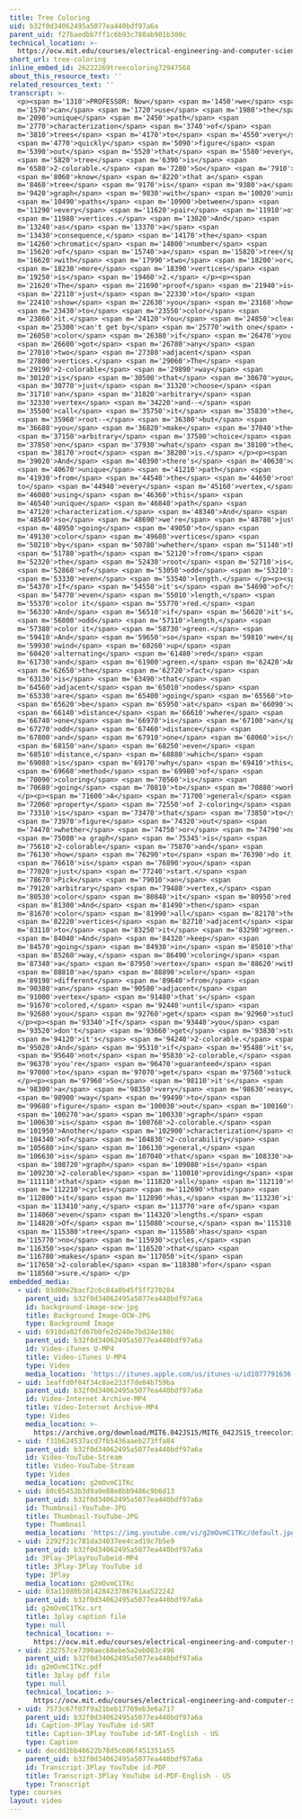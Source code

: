 ```yaml
---
title: Tree Coloring
uid: b32f0d34062495a5077ea440bdf97a6a
parent_uid: f27baedbb7ff1c6b93c780ab901b300c
technical_location: >-
  https://ocw.mit.edu/courses/electrical-engineering-and-computer-science/6-042j-mathematics-for-computer-science-spring-2015/structures/tp8-1/vertical-04923c3ed451/tree-coloring
short_url: tree-coloring
inline_embed_id: 26222269treecoloring72947568
about_this_resource_text: ''
related_resources_text: ''
transcript: >-
  <p><span m='1310'>PROFESSOR: Now</span> <span m='1450'>we</span> <span
  m='1570'>can</span> <span m='1720'>use</span> <span m='1980'>the</span> <span
  m='2090'>unique</span> <span m='2450'>path</span> <span
  m='2770'>characterization</span> <span m='3740'>of</span> <span
  m='3810'>trees</span> <span m='4170'>to</span> <span m='4550'>very</span>
  <span m='4770'>quickly</span> <span m='5090'>figure</span> <span
  m='5390'>out</span> <span m='5520'>that</span> <span m='5580'>every</span>
  <span m='5820'>tree</span> <span m='6390'>is</span> <span
  m='6580'>2-colorable.</span> <span m='7280'>So</span> <span m='7910'>we</span>
  <span m='8060'>know</span> <span m='8220'>that a</span> <span
  m='8460'>tree</span> <span m='9170'>is</span> <span m='9380'>a</span> <span
  m='9420'>graph</span> <span m='9830'>with</span> <span m='10020'>unique</span>
  <span m='10490'>paths</span> <span m='10900'>between</span> <span
  m='11290'>every</span> <span m='11620'>pair</span> <span m='11910'>of</span>
  <span m='11980'>vertices.</span> <span m='13020'>And</span> <span
  m='13240'>as</span> <span m='13370'>a</span> <span
  m='13430'>consequence,</span> <span m='14170'>the</span> <span
  m='14260'>chromatic</span> <span m='14800'>number</span> <span
  m='15620'>of</span> <span m='15740'>a</span> <span m='15820'>tree</span> <span
  m='16620'>with</span> <span m='17990'>two</span> <span m='18200'>or</span>
  <span m='18230'>more</span> <span m='18390'>vertices</span> <span
  m='19250'>is</span> <span m='19460'>2.</span> </p><p><span
  m='21620'>The</span> <span m='21690'>proof</span> <span m='21940'>is</span>
  <span m='22110'>just</span> <span m='22330'>to</span> <span
  m='22410'>show</span> <span m='22630'>you</span> <span m='23160'>how</span>
  <span m='23430'>to</span> <span m='23550'>color</span> <span
  m='23860'>it.</span> <span m='24120'>You</span> <span m='24850'>clearly</span>
  <span m='25300'>can't get by</span> <span m='25770'>with one</span> <span
  m='26050'>color</span> <span m='26380'>if</span> <span m='26470'>you've</span>
  <span m='26600'>got</span> <span m='26780'>any</span> <span
  m='27010'>two</span> <span m='27380'>adjacent</span> <span
  m='27800'>vertices.</span> <span m='29060'>The</span> <span
  m='29190'>2-colorable</span> <span m='29890'>way</span> <span
  m='30120'>is</span> <span m='30500'>that</span> <span m='30670'>you</span>
  <span m='30770'>just</span> <span m='31320'>choose</span> <span
  m='31710'>an</span> <span m='31820'>arbitrary</span> <span
  m='32330'>vertex</span> <span m='34220'>and--</span> <span
  m='35500'>call</span> <span m='35750'>it</span> <span m='35830'>the</span>
  <span m='35960'>root--</span> <span m='36380'>but</span> <span
  m='36680'>you</span> <span m='36820'>make</span> <span m='37040'>the</span>
  <span m='37150'>arbitrary</span> <span m='37580'>choice</span> <span
  m='37850'>on</span> <span m='37930'>what</span> <span m='38100'>the</span>
  <span m='38170'>root</span> <span m='38280'>is.</span> </p><p><span
  m='39020'>And</span> <span m='40390'>there's</span> <span m='40630'>a</span>
  <span m='40670'>unique</span> <span m='41210'>path</span> <span
  m='41930'>from</span> <span m='44540'>the</span> <span m='44650'>root
  to</span> <span m='44940'>every</span> <span m='45160'>vertex,</span> <span
  m='46080'>using</span> <span m='46360'>this</span> <span
  m='46540'>unique</span> <span m='46840'>path</span> <span
  m='47120'>characterization.</span> <span m='48340'>And</span> <span
  m='48540'>so</span> <span m='48690'>we're</span> <span m='48780'>just</span>
  <span m='48950'>going</span> <span m='49050'>to</span> <span
  m='49130'>color</span> <span m='49680'>vertices</span> <span
  m='50210'>by</span> <span m='50780'>whether</span> <span m='51140'>the</span>
  <span m='51780'>path</span> <span m='52120'>from</span> <span
  m='52320'>the</span> <span m='52430'>root</span> <span m='52710'>is</span>
  <span m='52860'>of</span> <span m='53050'>odd</span> <span m='53210'>or</span>
  <span m='53330'>even</span> <span m='53540'>length.</span> </p><p><span
  m='54370'>If</span> <span m='54550'>it's</span> <span m='54690'>of</span>
  <span m='54770'>even</span> <span m='55010'>length,</span> <span
  m='55370'>color it</span> <span m='55770'>red.</span> <span
  m='56330'>And</span> <span m='56510'>if</span> <span m='56620'>it's</span>
  <span m='56800'>odd</span> <span m='57110'>length,</span> <span
  m='57380'>color it</span> <span m='58730'>green.</span> <span
  m='59410'>And</span> <span m='59650'>so</span> <span m='59810'>we</span> <span
  m='59930'>wind</span> <span m='60260'>up</span> <span
  m='60420'>alternating</span> <span m='61480'>red</span> <span
  m='61730'>and</span> <span m='61900'>green.</span> <span m='62420'>And</span>
  <span m='62650'>the</span> <span m='62720'>fact</span> <span
  m='63130'>is</span> <span m='63490'>that</span> <span
  m='64560'>adjacent</span> <span m='65010'>nodes</span> <span
  m='65330'>are</span> <span m='65400'>going</span> <span m='65560'>to</span>
  <span m='65620'>be</span> <span m='65950'>at</span> <span m='66090'>a</span>
  <span m='66140'>distance</span> <span m='66610'>where</span> <span
  m='66740'>one</span> <span m='66970'>is</span> <span m='67100'>an</span> <span
  m='67270'>odd</span> <span m='67460'>distance</span> <span
  m='67800'>and</span> <span m='67910'>one</span> <span m='68060'>is</span>
  <span m='68150'>an</span> <span m='68250'>even</span> <span
  m='68510'>distance,</span> <span m='68880'>which</span> <span
  m='69080'>is</span> <span m='69170'>why</span> <span m='69410'>this</span>
  <span m='69660'>method</span> <span m='69980'>of</span> <span
  m='70090'>coloring</span> <span m='70560'>is</span> <span
  m='70680'>going</span> <span m='70810'>to</span> <span m='70880'>work.</span>
  </p><p><span m='71600'>A</span> <span m='71700'>general</span> <span
  m='72060'>property</span> <span m='72550'>of 2-coloring</span> <span
  m='73310'>is</span> <span m='73470'>that</span> <span m='73850'>to</span>
  <span m='73970'>figure</span> <span m='74320'>out</span> <span
  m='74470'>whether</span> <span m='74750'>or</span> <span m='74790'>not</span>
  <span m='75080'>a graph</span> <span m='75345'>is</span> <span
  m='75610'>2-colorable</span> <span m='75870'>and</span> <span
  m='76130'>how</span> <span m='76290'>to</span> <span m='76390'>do it,</span>
  <span m='76610'>is</span> <span m='76890'>you</span> <span
  m='77020'>just</span> <span m='77240'>start.</span> <span
  m='78670'>Pick</span> <span m='79010'>an</span> <span
  m='79120'>arbitrary</span> <span m='79480'>vertex,</span> <span
  m='80530'>color</span> <span m='80840'>it</span> <span m='80950'>red.</span>
  <span m='81300'>And</span> <span m='81490'>then</span> <span
  m='81670'>color</span> <span m='81990'>all</span> <span m='82170'>the</span>
  <span m='82220'>vertices</span> <span m='82710'>adjacent</span> <span
  m='83110'>to</span> <span m='83250'>it</span> <span m='83290'>green.</span>
  <span m='84040'>And</span> <span m='84320'>keep</span> <span
  m='84570'>going</span> <span m='84930'>in</span> <span m='85010'>that</span>
  <span m='85260'>way,</span> <span m='86490'>coloring</span> <span
  m='87340'>a</span> <span m='87950'>vertex</span> <span m='88620'>with</span>
  <span m='88810'>a</span> <span m='88890'>color</span> <span
  m='89190'>different</span> <span m='89640'>from</span> <span
  m='90380'>an</span> <span m='90500'>adjacent</span> <span
  m='91000'>vertex</span> <span m='91480'>that's</span> <span
  m='91670'>colored,</span> <span m='92440'>until</span> <span
  m='92680'>you</span> <span m='92760'>get</span> <span m='92960'>stuck.</span>
  </p><p><span m='93340'>If</span> <span m='93440'>you</span> <span
  m='93520'>don't</span> <span m='93660'>get</span> <span m='93830'>stuck</span>
  <span m='94120'>it's</span> <span m='94240'>2-colorable.</span> <span
  m='95020'>And</span> <span m='95310'>if</span> <span m='95480'>it's</span>
  <span m='95640'>not</span> <span m='95830'>2-colorable,</span> <span
  m='96370'>you're</span> <span m='96470'>guaranteed</span> <span
  m='97000'>to</span> <span m='97070'>get</span> <span m='97560'>stuck.</span>
  </p><p><span m='97960'>So</span> <span m='98110'>it's</span> <span
  m='98300'>a</span> <span m='98350'>very</span> <span m='98630'>easy</span>
  <span m='98900'>way</span> <span m='99490'>to</span> <span
  m='99680'>figure</span> <span m='100030'>out</span> <span m='100160'>if</span>
  <span m='100270'>a</span> <span m='100330'>graph</span> <span
  m='100630'>is</span> <span m='100760'>2-colorable.</span> <span
  m='101950'>Another</span> <span m='102900'>characterization</span> <span
  m='104340'>of</span> <span m='104830'>2-colorability</span> <span
  m='105680'>in</span> <span m='106130'>general,</span> <span
  m='106630'>is</span> <span m='107040'>that</span> <span m='108330'>a</span>
  <span m='108720'>graph</span> <span m='109080'>is</span> <span
  m='109230'>2-colorable</span> <span m='110010'>providing</span> <span
  m='111110'>that</span> <span m='111820'>all</span> <span m='112110'>the</span>
  <span m='112210'>cycles</span> <span m='112690'>that</span> <span
  m='112800'>it</span> <span m='112890'>has,</span> <span m='113230'>if</span>
  <span m='113410'>any,</span> <span m='113770'>are of</span> <span
  m='114060'>even</span> <span m='114320'>lengths.</span> <span
  m='114820'>Of</span> <span m='115080'>course,</span> <span m='115310'>a</span>
  <span m='115380'>tree</span> <span m='115580'>has</span> <span
  m='115770'>no</span> <span m='115930'>cycles,</span> <span
  m='116350'>so</span> <span m='116520'>that</span> <span
  m='116780'>makes</span> <span m='117050'>it</span> <span
  m='117650'>2-colorable</span> <span m='118380'>for</span> <span
  m='118560'>sure.</span> </p>
embedded_media:
  - uid: 03d00e2bacf2c6c84a0b45f5ff270284
    parent_uid: b32f0d34062495a5077ea440bdf97a6a
    id: background-image-ocw-jpg
    title: Background Image-OCW-JPG
    type: Background Image
  - uid: 6918da02fd67b0fe2d240e7bd24e198c
    parent_uid: b32f0d34062495a5077ea440bdf97a6a
    id: Video-iTunes U-MP4
    title: Video-iTunes U-MP4
    type: Video
    media_location: 'https://itunes.apple.com/us/itunes-u/id1077791636'
  - uid: 1eaffd0f04f34c8ae233f7de04b759ba
    parent_uid: b32f0d34062495a5077ea440bdf97a6a
    id: Video-Internet Archive-MP4
    title: Video-Internet Archive-MP4
    type: Video
    media_location: >-
      https://archive.org/download/MIT6.042JS15/MIT6_042JS15_treecoloring_video_ipod.mp4
  - uid: f31b624537acd7fb5436aaeb273ffa84
    parent_uid: b32f0d34062495a5077ea440bdf97a6a
    id: Video-YouTube-Stream
    title: Video-YouTube-Stream
    type: Video
    media_location: g2mOvmC1TKc
  - uid: 80c65453b3d9a9e88e8bb9486c9b6d13
    parent_uid: b32f0d34062495a5077ea440bdf97a6a
    id: Thumbnail-YouTube-JPG
    title: Thumbnail-YouTube-JPG
    type: Thumbnail
    media_location: 'https://img.youtube.com/vi/g2mOvmC1TKc/default.jpg'
  - uid: 2292f21c781da34037ee4cad19c7b5e9
    parent_uid: b32f0d34062495a5077ea440bdf97a6a
    id: 3Play-3PlayYouTubeid-MP4
    title: 3Play-3Play YouTube id
    type: 3Play
    media_location: g2mOvmC1TKc
  - uid: 03a11080b381428423786761aa522242
    parent_uid: b32f0d34062495a5077ea440bdf97a6a
    id: g2mOvmC1TKc.srt
    title: 3play caption file
    type: null
    technical_location: >-
      https://ocw.mit.edu/courses/electrical-engineering-and-computer-science/6-042j-mathematics-for-computer-science-spring-2015/structures/tp8-1/vertical-04923c3ed451/tree-coloring/g2mOvmC1TKc.srt
  - uid: 232757ce7390aec68ebe5a2eb083c496
    parent_uid: b32f0d34062495a5077ea440bdf97a6a
    id: g2mOvmC1TKc.pdf
    title: 3play pdf file
    type: null
    technical_location: >-
      https://ocw.mit.edu/courses/electrical-engineering-and-computer-science/6-042j-mathematics-for-computer-science-spring-2015/structures/tp8-1/vertical-04923c3ed451/tree-coloring/g2mOvmC1TKc.pdf
  - uid: 7573c67f07f9a21beb17769eb3e6a717
    parent_uid: b32f0d34062495a5077ea440bdf97a6a
    id: Caption-3Play YouTube id-SRT
    title: Caption-3Play YouTube id-SRT-English - US
    type: Caption
  - uid: decdd2bb46622b78d5c606f451351a55
    parent_uid: b32f0d34062495a5077ea440bdf97a6a
    id: Transcript-3Play YouTube id-PDF
    title: Transcript-3Play YouTube id-PDF-English - US
    type: Transcript
type: courses
layout: video
---
```

